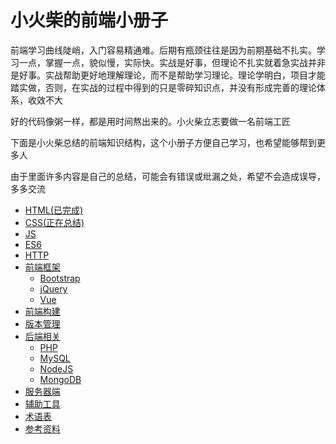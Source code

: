 # 小火柴的前端小册子

前端学习曲线陡峭，入门容易精通难。后期有瓶颈往往是因为前期基础不扎实。学习一点，掌握一点，貌似慢，实际快。实战是好事，但理论不扎实就着急实战并非是好事。实战帮助更好地理解理论，而不是帮助学习理论。理论学明白，项目才能踏实做，否则，在实战的过程中得到的只是零碎知识点，并没有形成完善的理论体系，收效不大


好的代码像粥一样，都是用时间熬出来的。小火柴立志要做一名前端工匠

下面是小火柴总结的前端知识结构，这个小册子方便自己学习，也希望能够帮到更多人

由于里面许多内容是自己的总结，可能会有错误或纰漏之处，希望不会造成误导，多多交流


* [HTML(已完成)](HTML/HTML.md)
* [CSS(正在总结)](CSS/CSS.md)
* [JS](JS.md)
* [ES6](ES6.md)
* [HTTP](HTTP.md)
* [前端框架](FELib.md)
    * [Bootstrap](bs.md)
    * [jQuery](jq.md)
    * [Vue](vue.md)
* [前端构建](build.md)
* [版本管理](version.md)
* [后端相关](BELib.md)
    * [PHP](php.md)
    * [MySQL](mysql.md)
    * [NodeJS](node.md)
    * [MongoDB](mongo.md)
* [服务器端](server.md)
* [辅助工具](helper.md)
* [术语表](Glossary.md)
* [参考资料](Resources.md)

